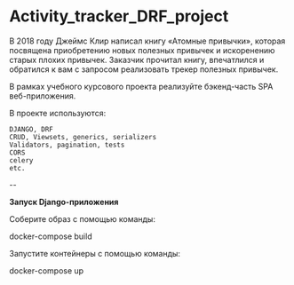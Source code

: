 # Activity_tracker_DRF_project

В 2018 году Джеймс Клир написал книгу «Атомные привычки», которая посвящена приобретению новых полезных привычек и искоренению старых плохих привычек. Заказчик прочитал книгу, впечатлился и обратился к вам с запросом реализовать трекер полезных привычек.

В рамках учебного курсового проекта реализуйте бэкенд-часть SPA веб-приложения. 

В проекте используются:

    DJANGO, DRF
    CRUD, Viewsets, generics, serializers
    Validators, pagination, tests
    CORS
    celery
    etc.

--

**Запуск Django-приложения**

Соберите образ с помощью команды:

docker-compose build

Запустите контейнеры с помощью команды:

docker-compose up

